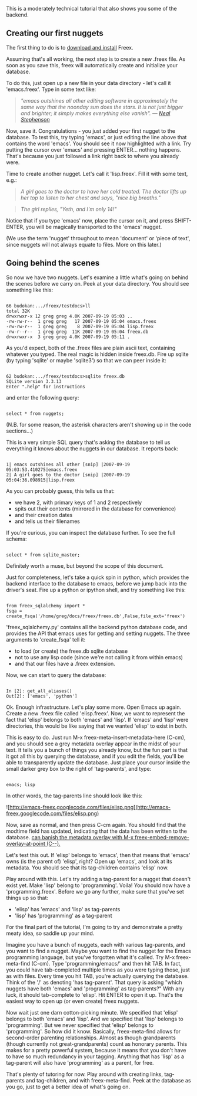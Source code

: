 This is a moderately technical tutorial that also shows you some of the backend.


## Creating our first nuggets ##

The first thing to do is to [download and install](Installation.md) Freex.

Assuming that's all working, the next step is to create a new .freex file. As soon as you save this, freex will automatically create and initialize your database.

To do this, just open up a new file in your data directory - let's call it 'emacs.freex'. Type in some text like:

> _"emacs outshines all other editing software in approximately the same way that the noonday sun does the stars. It is not just bigger and brighter; it simply makes everything else vanish". — [Neal Stephenson](http://www.cryptonomicon.com/beginning.html)_

Now, save it. Congratulations - you just added your first nugget to the database. To test this, try typing 'emacs', or just editing the line above that contains the word 'emacs'. You should see it now highlighted with a link. Try putting the cursor over 'emacs' and pressing ENTER... nothing happens. That's because you just followed a link right back to where you already were.

Time to create another nugget. Let's call it 'lisp.freex'. Fill it with some text, e.g.:

> _A girl goes to the doctor to have her cold treated. The doctor lifts up her top to listen to her chest and says, "nice big breaths."_

> _The girl replies, "Yeth, and I'm only 14!"_

Notice that if you type 'emacs' now, place the cursor on it, and press SHIFT-ENTER, you will be magically transported to the 'emacs' nugget.

(We use the term 'nugget' throughout to mean 'document' or 'piece of text', since nuggets will not always equate to files. More on this later.)


## Going behind the scenes ##

So now we have two nuggets. Let's examine a little what's going on behind the scenes before we carry on. Peek at your data directory. You should see something like this:

```

66 budokan:.../freex/testdocs>ll
total 32K
drwxrwxr-x 12 greg greg 4.0K 2007-09-19 05:03 ..
-rw-rw-r--  1 greg greg   17 2007-09-19 05:04 emacs.freex
-rw-rw-r--  1 greg greg    8 2007-09-19 05:04 lisp.freex
-rw-r--r--  1 greg greg  11K 2007-09-19 05:04 freex.db
drwxrwxr-x  3 greg greg 4.0K 2007-09-19 05:11 .
```

As you'd expect, both of the .freex files are plain ascii text, containing whatever you typed. The real magic is hidden inside freex.db. Fire up sqlite (by typing 'sqlite' or maybe 'sqlite3') so that we can peer inside it:

```

62 budokan:.../freex/testdocs>sqlite freex.db
SQLite version 3.3.13
Enter ".help" for instructions
```

and enter the following query:

```

select * from nuggets;
```

(N.B. for some reason, the asterisk characters aren't showing up in the code sections...)

This is a very simple SQL query that's asking the database to tell us everything it knows about the nuggets in our database. It reports back:

```

1| emacs outshines all other [snip] |2007-09-19 05:03:53.410275|emacs.freex
2| A girl goes to the doctor [snip] |2007-09-19 05:04:36.098915|lisp.freex
```

As you can probably guess, this tells us that:

  * we have 2, with primary keys of 1 and 2 respectively
  * spits out their contents (mirrored in the database for convenience)
  * and their creation dates
  * and tells us their filenames

If you're curious, you can inspect the database further. To see the full schema:

```

select * from sqlite_master;
```

Definitely worth a muse, but beyond the scope of this document.

Just for completeness, let's take a quick spin in python, which provides the backend interface to the database to emacs, before we jump back into the driver's seat. Fire up a python or ipython shell, and try something like this:

```

from freex_sqlalchemy import *
fsqa = create_fsqa('/home/greg/docs/freex/freex.db',False,file_ext='freex')
```

'freex\_sqlalchemy.py' contains all the backend python database code, and provides the API that emacs uses for getting and setting nuggets. The three arguments to 'create\_fsqa' tell it:

  * to load (or create) the freex.db sqlite database
  * not to use any lisp code (since we're not calling it from within emacs)
  * and that our files have a .freex extension.

Now, we can start to query the database:

```

In [2]: get_all_aliases()
Out[2]: ['emacs', 'python']
```

Ok. Enough infrastructure. Let's play some more. Open Emacs up again. Create a new .freex file called 'elisp.freex'. Now, we want to represent the fact that 'elisp' belongs to both 'emacs' and 'lisp'. If 'emacs' and 'lisp' were directories, this would be like saying that we wanted 'elisp' to exist in both.

This is easy to do. Just run M-x freex-meta-insert-metadata-here (C-cm), and you should see a grey metadata overlay appear in the midst of your text. It tells you a bunch of things you already know, but the fun part is that it got all this by querying the database, and if you edit the fields, you'll be able to transparently update the database. Just place your cursor inside the small darker grey box to the right of 'tag-parents', and type:

```

emacs; lisp
```

In other words, the tag-parents line should look like this:

![http://emacs-freex.googlecode.com/files/elisp.png](http://emacs-freex.googlecode.com/files/elisp.png)

Now, save as normal, and then press C-cm again. You should find that the modtime field has updated, indicating that the data has been written to the database. [can banish the metadata overlay with M-x freex-embed-remove-overlay-at-point (C--).](You.md)

Let's test this out. If 'elisp' belongs to 'emacs', then that means that 'emacs' owns (is the parent of) 'elisp', right? Open up 'emacs', and look at its metadata. You should see that its tag-children contains 'elisp' now.

Play around with this. Let's try adding a tag-parent for a nugget that doesn't exist yet. Make 'lisp' belong to 'programming'. Voila! You should now have a 'programming.freex'. Before we go any further, make sure that you've set things up so that:

  * 'elisp' has 'emacs' and 'lisp' as tag-parents
  * 'lisp' has 'programming' as a tag-parent

For the final part of the tutorial, I'm going to try and demonstrate a pretty meaty idea, so saddle up your mind.

Imagine you have a bunch of nuggets, each with various tag-parents, and you want to find a nugget. Maybe you want to find the nugget for the Emacs programming language, but you've forgotten what it's called. Try M-x freex-meta-find (C-cm). Type 'programming/emacs/' and then hit TAB. In fact, you could have tab-completed multiple times as you were typing those, just as with files. Every time you hit TAB, you're actually querying the database. Think of the '/' as denoting 'has tag-parent'. That query is asking "which nuggets have both 'emacs' and 'programming' as tag-parents?" With any luck, it should tab-complete to 'elisp'. Hit ENTER to open it up. That's the easiest way to open up (or even create) freex nuggets.

Now wait just one darn cotton-picking minute. We specified that 'elisp' belongs to both 'emacs' and 'lisp'. And we specified that 'lisp' belongs to 'programming'. But we never specified that 'elisp' belongs to 'programming'. So how did it know. Basically, freex-meta-find allows for second-order parenting relationships. Almost as though grandparents (though currently not great-grandparents) count as honorary parents. This makes for a pretty powerful system, because it means that you don't have to have so much redundancy in your tagging. Anything that has 'lisp' as a tag-parent will also have 'programming' as a parent, for free.

That's plenty of tutoring for now. Play around with creating links, tag-parents and tag-children, and with freex-meta-find. Peek at the database as you go, just to get a better idea of what's going on.
